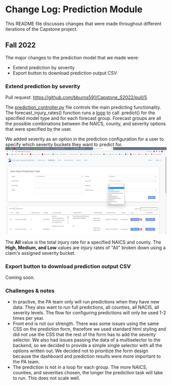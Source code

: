 # Change Log: Prediction Module

This README file discusses changes that were made throughout different iterations of the Capstone project. 

## Fall 2022
The major changes to the prediction model that we made were: 
- Extend prediction by severity
- Export button to download prediction output CSV

### Extend prediction by severity
Pull request: https://github.com/bburns591/Capstone_S2022/pull/5

The [prediction_controller.py](https://github.com/bburns591/Capstone_S2022/blob/master/injury_predict_web/utilities/predict_controller.py) file controls the main predicting functionality. The forecast_injury_rates() function runs a [loop](https://github.com/bburns591/Capstone_S2022/blob/5647de16f6c007f2c53c8eb7a9a9986a1fcc533a/injury_predict_web/utilities/predict_controller.py#L479) to call .predict() for the specified model type and for each forecast group. Forecast groups are all the possible combinations between the NAICS, county, and severity options that were specified by the user. 

We added severity as an option in the prediction configuration for a user to specify which severity buckets they want to predict for. 
![severity_selector](../static/image/severity_selector.png)

The **All** value is the total injury rate for a specified NAICS and county. The **High, Medium, and Low** values are injury rates of "All" broken down using a claim's assigned severity bucket. 

### Export button to download prediction output CSV
Coming soon. 

### Challenges & notes
- In practive, the PA team only will run predictions when they have new data. They also want to run full predictions, all counties, all NACIS, all severity levels. The flow for configuring predictions will only be used 1-2 times per year. 
- Front end is not our strength. There was some issues using the same CSS on the prediction form, therefore we used standard html styling and did not use the CSS that the rest of the form has to add the severity selector. We also had issues passing the data of a multiselector to the backend, so we decided to provide a simple single selector with all the options written out. We decided not to prioritize the form design because the dashboard and prediction results were more important to the PA team. 
- The prediction is not in a loop for each group. The more NAICS, counties, and severities chosen, the longer the prediction task will take to run. This does not scale well. 